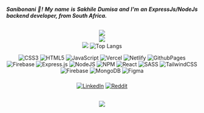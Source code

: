 <h5 align="justify">Sanibonani 👋! My name is Sakhile Dumisa and I'm an ExpressJs/NodeJs backend developer, from South Africa.</h5>

##

<div align="center">

![](https://github-readme-stats.vercel.app/api?username=dumisa-sakhile&theme=gotham&hide_border=true&include_all_commits=true&count_private=true)<br/>
![](https://github-readme-streak-stats.herokuapp.com/?user=dumisa-sakhile&theme=gotham&hide_border=true)<br/>
![](https://github-readme-stats.vercel.app/api/top-langs/?username=dumisa-sakhile&theme=gotham&hide_border=true&include_all_commits=true&count_private=true&layout=compact)
![Top Langs](https://github-readme-stats.vercel.app/api/top-langs/?username=dumisa-sakhile&theme=tokyonight)
</div>
<div align="center">

![CSS3](https://img.shields.io/badge/css3-%231572B6.svg?style=flat&logo=css3&logoColor=white) ![HTML5](https://img.shields.io/badge/html5-%23E34F26.svg?style=flat&logo=html5&logoColor=white) ![JavaScript](https://img.shields.io/badge/javascript-%23323330.svg?style=flat&logo=javascript&logoColor=%23F7DF1E) ![Vercel](https://img.shields.io/badge/vercel-%23000000.svg?style=flat&logo=vercel&logoColor=white) ![Netlify](https://img.shields.io/badge/netlify-%23000000.svg?style=flat&logo=netlify&logoColor=#00C7B7) ![GithubPages](https://img.shields.io/badge/github%20pages-121013?style=flat&logo=github&logoColor=white) ![Firebase](https://img.shields.io/badge/firebase-%23039BE5.svg?style=flat&logo=firebase) ![Express.js](https://img.shields.io/badge/express.js-%23404d59.svg?style=flat&logo=express&logoColor=%2361DAFB) ![NodeJS](https://img.shields.io/badge/node.js-6DA55F?style=flat&logo=node.js&logoColor=white) ![NPM](https://img.shields.io/badge/NPM-%23CB3837.svg?style=flat&logo=npm&logoColor=white) ![React](https://img.shields.io/badge/react-%2320232a.svg?style=flat&logo=react&logoColor=%2361DAFB) ![SASS](https://img.shields.io/badge/SASS-hotpink.svg?style=flat&logo=SASS&logoColor=white) ![TailwindCSS](https://img.shields.io/badge/tailwindcss-%2338B2AC.svg?style=flat&logo=tailwind-css&logoColor=white) ![Firebase](https://img.shields.io/badge/Firebase-039BE5?style=flat&logo=Firebase&logoColor=white) ![MongoDB](https://img.shields.io/badge/MongoDB-%234ea94b.svg?style=flat&logo=mongodb&logoColor=white) ![Figma](https://img.shields.io/badge/figma-%23F24E1E.svg?style=flat&logo=figma&logoColor=white)

</div>



###

<div align="center">

[![LinkedIn](https://img.shields.io/badge/LinkedIn-%230077B5.svg?logo=linkedin&logoColor=white)](https://linkedin.com/in/sakhile-dumisa-41a1122a3) [![Reddit](https://img.shields.io/badge/Reddit-%23FF4500.svg?logo=Reddit&logoColor=white)](https://reddit.com/user/Middle_Ad_497) 
</div>


<br>

<div align="center">
  <img src="https://visitor-badge.laobi.icu/badge?page_id=dumisa-dev.dumisa-dev&"  />
</div>

###

<!--<div align="center"> 


[![Top Langs](https://github-readme-stats.vercel.app/api/top-langs/?username=dumisa-dev)](https://github.com/anuraghazra/github-readme-stats)  
  [![BuyMeACoffee](https://img.shields.io/badge/Buy%20Me%20a%20Coffee-ffdd00?style=for-the-badge&logo=buy-me-a-coffee&logoColor=black)](https://buymeacoffee.com/dumisadevev) 
  
  </div>-->

 

  
<!-- Proudly created with [GPRM ( https://gprm.itsvg.in )](https://profile-readme-generator.com/)https://profile-readme-generator.com/ -->
